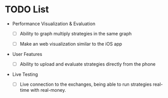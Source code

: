 # TODO List


* Performance Visualization & Evaluation

	- [ ] Ability to graph multiply strategies in the same graph
	- [ ] Make an web visualization similar to the iOS app


* User Features

	- [ ] Ability to upload and evaluate strategies directly from the phone


* Live Testing

	- [ ] Live connection to the exchanges, being able to run strategies real-time with real-money.